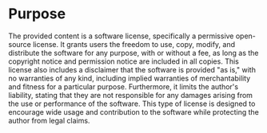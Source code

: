 # Purpose
The provided content is a software license, specifically a permissive open-source license. It grants users the freedom to use, copy, modify, and distribute the software for any purpose, with or without a fee, as long as the copyright notice and permission notice are included in all copies. This license also includes a disclaimer that the software is provided "as is," with no warranties of any kind, including implied warranties of merchantability and fitness for a particular purpose. Furthermore, it limits the author's liability, stating that they are not responsible for any damages arising from the use or performance of the software. This type of license is designed to encourage wide usage and contribution to the software while protecting the author from legal claims.
